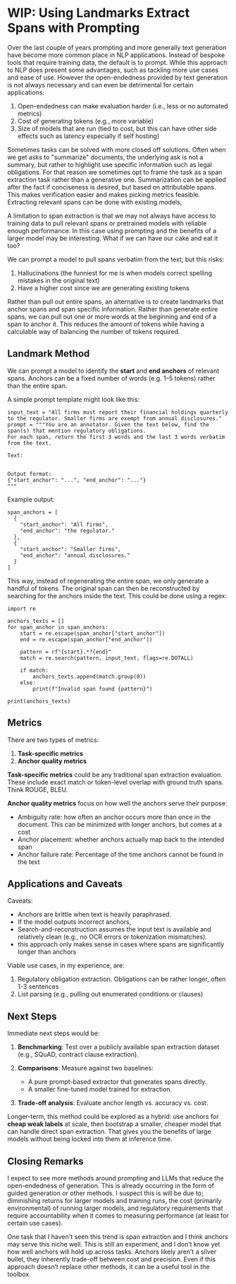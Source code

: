 # WIP: Using Landmarks Extract Spans with Prompting

Over the last couple of years prompting and more generally text generation have become more common place in NLP applications. Instead of 
bespoke tools that require training data, the default is to prompt. While
this approach to NLP does present some advantages, such as tackling more use cases and ease of use. 
However the open-endedness provided by text generation is not always necessary and can even be detrimental for certain applications:
1. Open-endedness can make evaluation harder (i.e., less or no automated metrics)
2. Cost of generating tokens (e.g., more variable)
3. Size of models that are run (tied to cost, but this can have other side effects such as latency especially if self hosting)

Sometimes tasks can be solved with more closed off solutions.
Often when we get asks to "summarize" documents, the underlying ask is not a summary, but rather 
to highlight use specific information such as legal obligations.
For that reason we sometimes opt to 
frame the task as a span extraction task rather than a generative one. Summarization can be applied after the fact if conciseness is desired,
 but based on attributable spans.
This makes verification easier and makes picking metrics feasible. Extracting relevant spans can be done with existing models,


A limitation to span extraction is that we may not always have access to training data
to pull relevant spans or pretrained models with reliable enough performance. In this case using prompting
and the benefits of a larger model may be interesting. What if we can have our cake and eat it too?

We can prompt a model to pull spans verbatim from the text, but this risks:

1. Hallucinations (the funniest for me is when models correct spelling mistakes in the original text)
2. Have a higher cost since we are generating existing tokens

Rather than pull out entire spans, an alternative is to create landmarks that anchor spans and span specific information.
Rather than generate entire spans, we can pull out one or more words at the beginning and end of a span
to anchor it. This reduces the amount of tokens while having a calculable way of balancing the number of tokens required.


## Landmark Method

We can prompt a model to identify the **start** and **end anchors** of relevant spans.
Anchors can be a fixed number of words (e.g. 1–5 tokens) rather than the entire span.

A simple prompt template might look like this:

```
input_text = "All firms must report their financial holdings quarterly to the regulator. Smaller firms are exempt from annual disclosures." 
prompt = """You are an annotator. Given the text below, find the span(s) that mention regulatory obligations.  
For each span, return the first 3 words and the last 3 words verbatim from the text.  

Text:  
 

Output format:  
{"start_anchor": "...", "end_anchor": "..."}
"""
```

Example output:

```
span_anchors = [
  {
    "start_anchor": "All firms",
    "end_anchor": "the regulator."
  },
  {
    "start_anchor": "Smaller firms",
    "end_anchor": "annual disclosures."
  }
]
```

This way, instead of regenerating the entire span, we only generate a handful of tokens.
The original span can then be reconstructed by searching for the anchors inside the text.
This could be done using a regex:

```
import re

anchors_texts = []
for span_anchor in span_anchors:
    start = re.escape(span_anchor["start_anchor"])
    end = re.escape(span_anchor["end_anchor"])
    
    pattern = rf"{start}.*?{end}"
    match = re.search(pattern, input_text, flags=re.DOTALL)
    
    if match:
        anchors_texts.append(match.group(0))
	else:
		print(f"Invalid span found {pattern}")

print(anchors_texts)
```

## Metrics

There are two types of metrics:

1. **Task-specific metrics**
2. **Anchor quality metrics**

**Task-specific metrics** could be any traditional span extraction evaluation. These include exact match or token-level overlap with ground truth spans. Think ROUGE, BLEU. 


**Anchor quality metrics** focus on how well the anchors serve their purpose:
* Ambiguity rate: how often an anchor occurs more than once in the document. This can be minimized with longer anchors, but comes at a cost
* Anchor placement: whether anchors actually map back to the intended span
* Anchor failure rate: Percentage of the time anchors cannot be found in the text

## Applications and Caveats

Caveats:
* Anchors are brittle when text is heavily paraphrased.
* If the model outputs incorrect anchors,
* Search-and-reconstruction assumes the input text is available and relatively clean (e.g., no OCR errors or tokenization mismatches).
* this approach only makes sense in cases where spans are significantly longer than anchors

Viable use cases, in my experience, are:
1. Regulatory obligation extraction. Obligations can be rather longer, often 1-3 sentences
2. List parsing (e.g., pulling out enumerated conditions or clauses)




## Next Steps

Immediate next steps would be:

1. **Benchmarking**: Test over a publicly available span extraction dataset (e.g., SQuAD, contract clause extraction).
2. **Comparisons**: Measure against two baselines:

   * A pure prompt-based extractor that generates spans directly.
   * A smaller fine-tuned model trained for extraction.
3. **Trade-off analysis**: Evaluate anchor length vs. accuracy vs. cost.

Longer-term, this method could be explored as a hybrid: use anchors for **cheap weak labels** at scale, then bootstrap a smaller, cheaper model that can handle direct span extraction. That gives you the benefits of large models without being locked into them at inference time.

## Closing Remarks

I expect to see more methods around prompting and LLMs that reduce the open-endedness of generation. 
This is already occurring in the form of guided generation or other methods.
I suspect this is will be due to; diminishing returns for larger models and training runs, the cost (primarily environmental) of running larger models,
and regulatory requirements that require accountability when it comes to measuring performance (at least for certain use cases).

One task that I haven't seen this trend is span extraction and I think anchors may serve this niche well. 
This is still an experiment, and I don’t know yet how well anchors will hold up across tasks. Anchors likely aren’t a silver bullet, they inherently trade-off between cost and precision.
Even if this approach doesn’t replace other methods, it can be a useful tool in the toolbox.